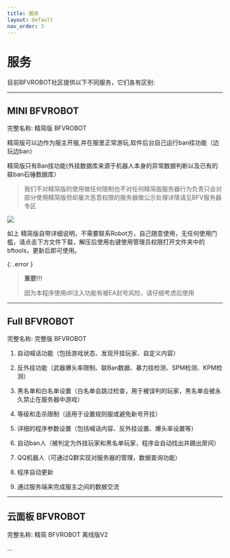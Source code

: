 ```yaml
---
title: 服务
layout: default
nav_order: 3
---
```


# 服务

目前BFVROBOT社区提供以下不同服务，它们各有区别:

----

## MINI BFVROBOT

完整名称: 精简版 BFVROBOT

精简版可以边作为服主开服,并在服里正常游玩,软件后台自己运行ban挂功能（边玩边ban）

精简版只有Ban挂功能(外挂数据库来源于机器人本身的异常数据判断以及已有的联ban石锤数据库）

> 我们不对精简版的使用做任何限制也不对任何精简版服务器行为负责只会对部分使用精简版但却屡次恶意权限的服务器做公示处理详情请见BFV服务器专区

![](https://img.kaiheila.cn/assets/2022-04/Pkx0Iur2xu0qh0hx.png)

如上 精简版自带详细说明，不需要联系Robot方，自己随意使用，无任何使用门槛，请点击下方文件下载，解压后使用右键使用管理员权限打开文件夹中的bftools，更新后即可使用。

{: .error }
> **重要!!!**
> 
> 因为本程序使用dll注入功能有被EA封号风险，请仔细考虑后使用

----

## Full BFVROBOT

完整名称: 完整版 BFVROBOT

1. 自动喊话功能（包括游戏状态、发现开挂玩家、自定义内容）

2. 反外挂功能（武器爆头率限制、联Ban数据、暴力挂检测、SPM检测、KPM检测）

3. 黑名单和白名单设置（白名单会跳过检查，用于被误判的玩家，黑名单会被永久禁止在服务器中游戏）

4. 等级和击杀限制（适用于设置规则服或避免新号开挂）

5. 详细的程序参数设置（包括喊话内容、反外挂设置、爆头率设置等）

6. 自动ban人（被判定为外挂玩家和黑名单玩家，程序会自动找出并踢出房间）

7. QQ机器人（可通过Q群实现对服务器的管理，数据查询功能）

8. 程序自动更新

9. 通过服务端来完成服主之间的数据交流

----

## 云面板 BFVROBOT

完整名称: 精简 BFVROBOT 离线版V2

...

